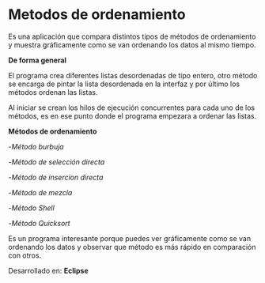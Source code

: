 # Metodos de ordenamiento

Es una aplicación que compara distintos tipos de métodos de ordenamiento y muestra gráficamente como se van ordenando los datos al mismo tiempo.

__De forma general__

El programa crea diferentes listas desordenadas de tipo entero, otro método se encarga de pintar la lista desordenada en la interfaz y por último los métodos 
ordenan las listas.

Al iniciar se crean los hilos de ejecución concurrentes para cada uno de los métodos, es en ese punto donde el programa empezara a ordenar las listas.

__Métodos de ordenamiento__

-_Método burbuja_

-_Método de selección directa_

-_Método de insercion directa_

-_Método de mezcla_

-_Método Shell_

-_Método Quicksort_

Es un programa interesante porque puedes ver gráficamente como se van ordenando los datos y observar que método es más rápido en comparación con otros.

Desarrollado en: __Eclipse__




